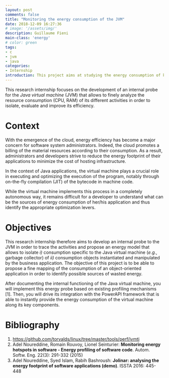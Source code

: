 ```yaml
---
layout: post
comments: false
title: "Monitoring the energy consumption of the JVM"
date: 2018-12-09 16:27:36
# image: '/assets/img/'
description: Guillaume Fieni 
main-class: 'energy'
# color: green
tags:
- c
- jvm
- java
categories:
- Internship
introduction: This project aims at studying the energy consumption of key JVM components.
---
```


This research internship focuses on the development of an internal probe for the _Java virtual machine_ (JVM) that allows to finely analyze the resource consumption (CPU, RAM) of its different activities in order to isolate, evaluate and improve its efficiency.


# Context
With the emergence of the cloud, energy efficiency has become a major concern for software system administrators. Indeed, the cloud promotes a billing of the material resources according to their consumption. As a result, administrators and developers strive to reduce the energy footprint of their applications to minimize the cost of hosting infrastructure.

In the context of Java applications, the virtual machine plays a crucial role in executing and optimizing the execution of the program, notably through on-the-fly compilation (JIT) of the bytecode in machine code.

While the virtual machine implements this process in a completely autonomous way, it remains difficult for a developer to understand what can be the sources of energy consumption of her/his application and thus identify the appropriate optimization levers.

# Objectives
This research internship therefore aims to develop an internal probe to the JVM in order to trace the activities and propose an energy model that allows to isolate _i)_ consumption specific to the Java virtual machine (_e.g._, garbage collector) of _ii)_ consumption objects instantiated and manipulated by the business application. The objective of this project is to be able to propose a fine mapping of the consumption of an object-oriented application in order to identify possible sources of wasted energy.

After documenting the internal functioning of the Java virtual machine, you will implement this energy probe based on existing profiling mechanisms [1].
Then, you will drive its integration with the PowerAPI framework that is able to instantly provide the energy consumption of the virtual machine along its key components.

# Bibliography
1. https://github.com/torvalds/linux/tree/master/tools/perf/jvmti
2. Adel Noureddine, Romain Rouvoy, Lionel Seinturier: **Monitoring energy hotspots in software - Energy profiling of software code**. Autom. Softw. Eng. 22(3): 291-332 (2015)
3. Adel Noureddine, Syed Islam, Rabih Bashroush: **Jolinar: analysing the energy footprint of software applications (demo)**. ISSTA 2016: 445-448

